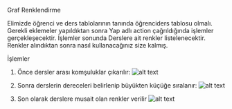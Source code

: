 Graf Renklendirme

Elimizde öğrenci ve ders tablolarının tanında öğrenciders tablosu olmalı.
Gerekli eklemeler yapıldıktan sonra Yap adlı action çağrıldığında işlemler gerçekleşecektir.
İşlemler sonunda Derslere ait renkler listelenecektir.
Renkler alındıktan sonra nasıl kullanacağınız size kalmış.

İşlemler

1) Önce dersler arası komşuluklar çıkarılır:
![alt text](https://github.com/erenguler/Graf-Renklendirme-MVC-/blob/master/komsuluk.JPG)

2) Sonra derslerin dereceleri belirlenip büyükten küçüğe sıralanır:
![alt text](https://github.com/erenguler/Graf-Renklendirme-MVC-/blob/master/dereceler.JPG)

3) Son olarak derslere musait olan renkler verilir
![alt text](https://github.com/erenguler/Graf-Renklendirme-MVC-/blob/master/renkler.JPG)
